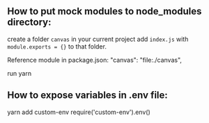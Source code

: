 How to put mock modules to node_modules directory:
--------------------------------------------------

create a folder `canvas` in your current project
add `index.js` with `module.exports = {}` to that folder.

Reference module in package.json:
"canvas": "file:./canvas",

run yarn


How to expose variables in .env file:
-------------------------------------

yarn add custom-env
require('custom-env').env()
